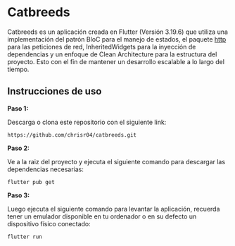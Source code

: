 # Catbreeds

Catbreeds es un aplicación creada en Flutter (Versión 3.19.6) que utiliza una implementación del patrón BloC para el manejo de estados, el paquete [http](https://pub.dev/packages/http) para las peticiones de red, InheritedWidgets para la inyección de dependencias y un enfoque de Clean Architecture para la estructura del proyecto. Esto con el fin de mantener un desarrollo escalable a lo largo del tiempo.

## Instrucciones de uso

**Paso 1:**

Descarga o clona este repositorio con el siguiente link:

```
https://github.com/chrisr04/catbreeds.git
```

**Paso 2:**

Ve a la raiz del proyecto y ejecuta el siguiente comando para descargar las dependencias necesarias: 

```
flutter pub get 
```

**Paso 3:**

Luego ejecuta el siguiente comando para levantar la aplicación, recuerda tener un emulador disponible en tu ordenador o en su defecto un dispositivo físico conectado:

```
flutter run
```
